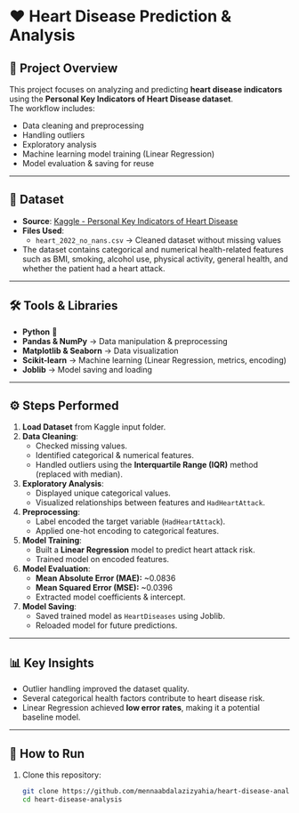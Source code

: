 # ❤️ Heart Disease Prediction & Analysis

## 📖 Project Overview
This project focuses on analyzing and predicting **heart disease indicators** using the **Personal Key Indicators of Heart Disease dataset**.  
The workflow includes:
- Data cleaning and preprocessing
- Handling outliers
- Exploratory analysis
- Machine learning model training (Linear Regression)
- Model evaluation & saving for reuse

---

## 📂 Dataset
- **Source**: [Kaggle - Personal Key Indicators of Heart Disease](https://www.kaggle.com/datasets/cdc/heart-disease-indicators-dataset)  
- **Files Used**:  
  - `heart_2022_no_nans.csv` → Cleaned dataset without missing values  
- The dataset contains categorical and numerical health-related features such as BMI, smoking, alcohol use, physical activity, general health, and whether the patient had a heart attack.

---

## 🛠️ Tools & Libraries
- **Python** 🐍  
- **Pandas & NumPy** → Data manipulation & preprocessing  
- **Matplotlib & Seaborn** → Data visualization  
- **Scikit-learn** → Machine learning (Linear Regression, metrics, encoding)  
- **Joblib** → Model saving and loading  

---

## ⚙️ Steps Performed
1. **Load Dataset** from Kaggle input folder.  
2. **Data Cleaning**:
   - Checked missing values.  
   - Identified categorical & numerical features.  
   - Handled outliers using the **Interquartile Range (IQR)** method (replaced with median).  
3. **Exploratory Analysis**:
   - Displayed unique categorical values.  
   - Visualized relationships between features and `HadHeartAttack`.  
4. **Preprocessing**:
   - Label encoded the target variable (`HadHeartAttack`).  
   - Applied one-hot encoding to categorical features.  
5. **Model Training**:
   - Built a **Linear Regression** model to predict heart attack risk.  
   - Trained model on encoded features.  
6. **Model Evaluation**:
   - **Mean Absolute Error (MAE):** ~0.0836  
   - **Mean Squared Error (MSE):** ~0.0396  
   - Extracted model coefficients & intercept.  
7. **Model Saving**:
   - Saved trained model as `HeartDiseases` using Joblib.  
   - Reloaded model for future predictions.  

---

## 📊 Key Insights
- Outlier handling improved the dataset quality.  
- Several categorical health factors contribute to heart disease risk.  
- Linear Regression achieved **low error rates**, making it a potential baseline model.  

---

## 🚀 How to Run
1. Clone this repository:
   ```bash
   git clone https://github.com/mennaabdalazizyahia/heart-disease-analysis.git
   cd heart-disease-analysis

